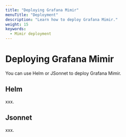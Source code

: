 ```yaml
---
title: "Deploying Grafana Mimir"
menuTitle: "Deployment"
description: "Learn how to deploy Grafana Mimir."
weight: 15
keywords:
  - Mimir deployment
---
```


# Deploying Grafana Mimir

You can use Helm or JSonnet to deploy Grafana Mimir.

## Helm

xxx.


## Jsonnet

xxx.